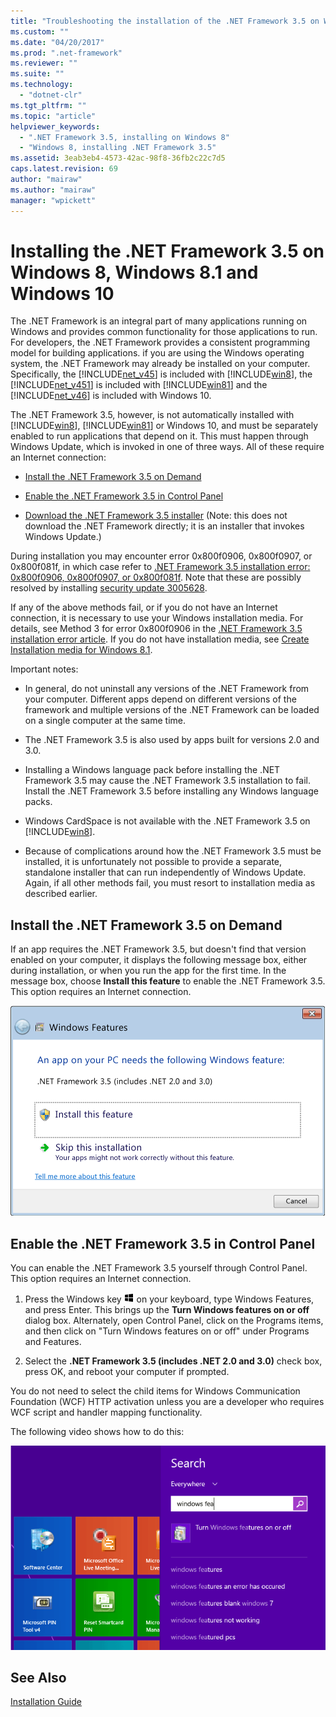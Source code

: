 ```yaml
---
title: "Troubleshooting the installation of the .NET Framework 3.5 on Windows 8, Windows 8.1, and Windows 10 | Microsoft Docs"
ms.custom: ""
ms.date: "04/20/2017"
ms.prod: ".net-framework"
ms.reviewer: ""
ms.suite: ""
ms.technology: 
  - "dotnet-clr"
ms.tgt_pltfrm: ""
ms.topic: "article"
helpviewer_keywords: 
  - ".NET Framework 3.5, installing on Windows 8"
  - "Windows 8, installing .NET Framework 3.5"
ms.assetid: 3eab3eb4-4573-42ac-98f8-36fb2c22c7d5
caps.latest.revision: 69
author: "mairaw"
ms.author: "mairaw"
manager: "wpickett"
---
```


# Installing the .NET Framework 3.5 on Windows 8, Windows 8.1 and Windows 10
The .NET Framework is an integral part of many applications running on Windows and provides common functionality for those applications to run. For developers, the .NET Framework provides a consistent programming model for building applications. if you are using the Windows operating system, the .NET Framework may already be installed on your computer. Specifically, the [!INCLUDE[net_v45](../../../includes/net-v45-md.md)] is included with [!INCLUDE[win8](../../../includes/win8-md.md)], the [!INCLUDE[net_v451](../../../includes/net-v451-md.md)] is included with [!INCLUDE[win81](../../../includes/win81-md.md)] and the [!INCLUDE[net_v46](../../../includes/net-v46-md.md)] is included with Windows 10.  
  
 The .NET Framework 3.5, however, is not automatically installed with [!INCLUDE[win8](../../../includes/win8-md.md)], [!INCLUDE[win81](../../../includes/win81-md.md)] or Windows 10, and must be separately enabled to run applications that depend on it. This must happen through Windows Update, which is invoked in one of three ways. All of these require an Internet connection:  
  
-   [Install the .NET Framework 3.5 on Demand](#OnDemand)  
  
-   [Enable the .NET Framework 3.5 in Control Panel](#ControlPanel)  
  
-   [Download the .NET Framework 3.5 installer](http://www.microsoft.com/en-us/download/details.aspx?id=21) (Note: this does not download the .NET Framework directly; it is an installer that invokes Windows Update.)  
  
 During installation you may encounter error 0x800f0906, 0x800f0907, or 0x800f081f, in which case refer to [.NET Framework 3.5 installation error: 0x800f0906, 0x800f0907, or 0x800f081f](https://support.microsoft.com/en-us/kb/2734782). Note that these are possibly resolved by installing [security update 3005628](https://support.microsoft.com/kb/3005628).  
  
 If any of the above methods fail, or if you do not have an Internet connection, it is necessary to use your Windows installation media. For details, see Method 3 for error 0x800f0906 in the [.NET Framework 3.5 installation error article](https://support.microsoft.com/en-us/kb/2734782). If you do not have installation media, see [Create Installation media for Windows 8.1](http://windows.microsoft.com/en-US/windows-8/create-reset-refresh-media?woldogcb=0).  
  
 Important notes:  
  
-   In general, do not uninstall any versions of the .NET Framework from your computer. Different apps depend on different versions of the framework and multiple versions of the .NET Framework can be loaded on a single computer at the same time.  
  
-   The .NET Framework 3.5 is also used by apps built for versions 2.0 and 3.0.  
  
-   Installing a Windows language pack before installing the .NET Framework 3.5 may cause the .NET Framework 3.5 installation to fail. Install the .NET Framework 3.5 before installing any Windows language packs.  
  
-   Windows CardSpace is not available with the .NET Framework 3.5 on [!INCLUDE[win8](../../../includes/win8-md.md)].  
  
-   Because of complications around how the .NET Framework 3.5 must be installed, it is unfortunately not possible to provide a separate, standalone installer that can run independently of Windows Update. Again, if all other methods fail, you must resort to installation media as described earlier.  
  
<a name="OnDemand"></a>   
## Install the .NET Framework 3.5 on Demand  
 If an app requires the .NET Framework 3.5, but doesn't find that version enabled on your computer, it displays the following message box, either during installation, or when you run the app for the first time. In the message box, choose **Install this feature** to enable the .NET Framework 3.5. This option requires an Internet connection.  
  
 ![Dialog box for 3.5 install on Windows 8](../../../docs/framework/deployment/media/installdialog.png "installdialog")  
  
<a name="ControlPanel"></a>   
## Enable the .NET Framework 3.5 in Control Panel  
 You can enable the .NET Framework 3.5 yourself through Control Panel. This option requires an Internet connection.  
  
1.  Press the Windows key ![Windows logo](../../../docs/framework/get-started/media/windowskeyboardlogo.png "Windowskeyboardlogo") on your keyboard, type Windows Features, and press Enter. This brings up the **Turn Windows features on or off** dialog box. Alternately, open Control Panel, click on the Programs items, and then click on "Turn Windows features on or off" under Programs and Features.  
  
2.  Select the **.NET Framework 3.5 (includes .NET 2.0 and 3.0)** check box, press OK, and reboot your computer if prompted.  
  
 You do not need to select the child items for Windows Communication Foundation (WCF) HTTP activation unless you are a developer who requires WCF script and handler mapping functionality.  
  
 The following video shows how to do this:  
  
 ![Installing the .NET Framework on Windows 8 or 8.1](../../../docs/framework/get-started/media/clr-net35-win8.png "CLR_NET35_Win8")  
  
## See Also  
 [Installation Guide](../../../docs/framework/get-started/index.md)
